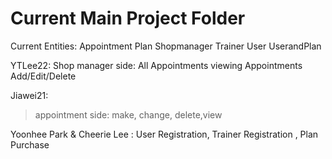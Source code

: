 # Current Main Project Folder

Current Entities:
  Appointment
  Plan
  Shopmanager
  Trainer
  User
  UserandPlan


YTLee22:
  Shop manager side:
    All Appointments viewing
    Appointments Add/Edit/Delete


Jiawei21:
> appointment side:
> make, change, delete,view


Yoonhee Park & Cheerie Lee :
User Registration, Trainer Registration , Plan Purchase 
